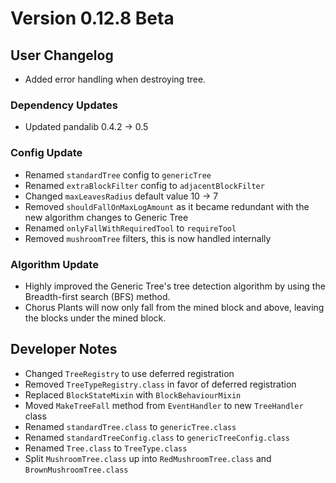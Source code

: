 # Version 0.12.8 Beta

## User Changelog
* Added error handling when destroying tree.

### Dependency Updates
* Updated pandalib 0.4.2 -> 0.5

### Config Update
* Renamed `standardTree` config to `genericTree`
* Renamed `extraBlockFilter` config to `adjacentBlockFilter`
* Changed `maxLeavesRadius` default value 10 -> 7
* Removed `shouldFallOnMaxLogAmount` as it became redundant with the new algorithm changes to Generic Tree
* Renamed `onlyFallWithRequiredTool` to `requireTool`
* Removed `mushroomTree` filters, this is now handled internally

### Algorithm Update
* Highly improved the Generic Tree's tree detection algorithm by using the Breadth-first search (BFS) method.
* Chorus Plants will now only fall from the mined block and above, leaving the blocks under the mined block.

## Developer Notes
* Changed `TreeRegistry` to use deferred registration
* Removed `TreeTypeRegistry.class` in favor of deferred registration
* Replaced `BlockStateMixin` with `BlockBehaviourMixin`
* Moved `MakeTreeFall` method from `EventHandler` to new `TreeHandler` class
* Renamed `standardTree.class` to `genericTree.class`
* Renamed `standardTreeConfig.class` to `genericTreeConfig.class`
* Renamed `Tree.class` to `TreeType.class`
* Split `MushroomTree.class` up into `RedMushroomTree.class` and `BrownMushroomTree.class`
